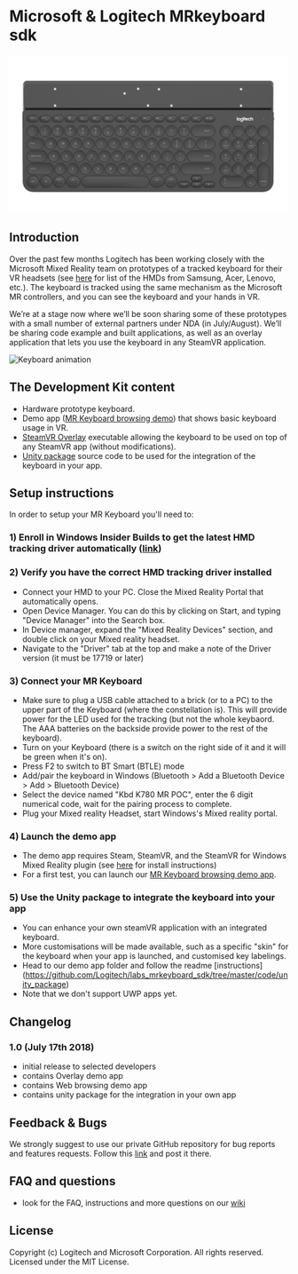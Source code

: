 # Microsoft & Logitech MRkeyboard sdk

![Keyboard image](/Logitech_MR_Keyboard.png?raw=true)

## Introduction
Over the past few months Logitech has been working closely with the Microsoft Mixed Reality team on prototypes of a tracked keyboard for their VR headsets (see [here](https://www.microsoft.com/en-us/store/collections/vrandmixedrealityheadsets) for list of the HMDs from Samsung, Acer, Lenovo, etc.). The keyboard is tracked using the same mechanism as the Microsoft MR controllers, and you can see the keyboard and your hands in VR.

We’re at a stage now where we’ll be soon sharing some of these prototypes with a small number of external partners under NDA (in July/August). We’ll be sharing code example and built applications, as well as an overlay application that lets you use the keyboard in any SteamVR application.

![Keyboard animation](/Logitech_MR_Keyboard.gif?raw=true)

## The Development Kit content
- Hardware prototype keyboard.
- Demo app ([MR Keyboard browsing demo](https://github.com/Logitech/labs_mrkeyboard_sdk/tree/master/demos/mr_browsing_demo)) that shows basic keyboard usage in VR.
- [SteamVR Overlay](https://github.com/Logitech/labs_mrkeyboard_sdk/tree/master/demos/overlay) executable allowing the keyboard to be used on top of any SteamVR app (without modifications).
- [Unity package](https://github.com/Logitech/labs_mrkeyboard_sdk/tree/master/code/unity_package) source code to be used for the integration of the keyboard in your app.

## Setup instructions
In order to setup your MR Keyboard you'll need to: 

### 1) Enroll in Windows Insider Builds to get the latest HMD tracking driver automatically ([link](https://insider.windows.com/en-us/getting-started/))

### 2) Verify you have the correct HMD tracking driver installed
- Connect your HMD to your PC. Close the Mixed Reality Portal that automatically opens.
- Open Device Manager. You can do this by clicking on Start, and typing "Device Manager" into the Search box.
- In Device manager, expand the "Mixed Reality Devices" section, and double click on your Mixed reality headset.
- Navigate to the "Driver" tab at the top and make a note of the Driver version (it must be 17719 or later)

### 3) Connect your MR Keyboard 
- Make sure to plug a USB cable attached to a brick (or to a PC) to the upper part of the Keyboard (where the constellation is). This will provide power for the LED used for the tracking (but not the whole keybaord. The AAA batteries on the backside provide power to the rest of the keyboard).
- Turn on your Keyboard (there is a switch on the right side of it and it will be green when it's on).
- Press F2 to switch to BT Smart (BTLE) mode
- Add/pair the keyboard in Windows (Bluetooth > Add a Bluetooth Device > Add > Bluetooth Device) 
- Select the device named "Kbd K780 MR POC", enter the 6 digit numerical code, wait for the pairing process to complete.
- Plug your Mixed reality Headset, start Windows's Mixed reality portal.

### 4) Launch the demo app
- The demo app requires Steam, SteamVR, and the SteamVR for Windows Mixed Reality plugin (see [here](https://docs.microsoft.com/en-us/windows/mixed-reality/enthusiast-guide/using-steamvr-with-windows-mixed-reality) for install instructions)
- For a first test, you can launch our [MR Keyboard browsing demo app](https://github.com/Logitech/labs_mrkeyboard_sdk/tree/master/demos/mr_browsing_demo).

### 5) Use the Unity package to integrate the keyboard into your app
- You can enhance your own steamVR application with an integrated keyboard.
- More customisations will be made available, such as a specific "skin" for the keyboard when your app is launched, and customised key labelings.
- Head to our demo app folder and follow the readme [instructions] (https://github.com/Logitech/labs_mrkeyboard_sdk/tree/master/code/unity_package)
- Note that we don't support UWP apps yet.


## Changelog
### 1.0 (July 17th 2018)
- initial release to selected developers
- contains Overlay demo app
- contains Web browsing demo app
- contains unity package for the integration in your own app

## Feedback & Bugs
We strongly suggest to use our private GitHub repository for bug reports and features requests. Follow this [link](https://github.com/Logitech/logilabs_mrkeyboard_sdk/issues) and post it there.


## FAQ and questions
- look for the FAQ, instructions and more questions on our [wiki](https://github.com/Logitech/logilabs_mrkeyboard_sdk/wiki)

## License
Copyright (c) Logitech and Microsoft Corporation. All rights reserved.
Licensed under the MIT License.
